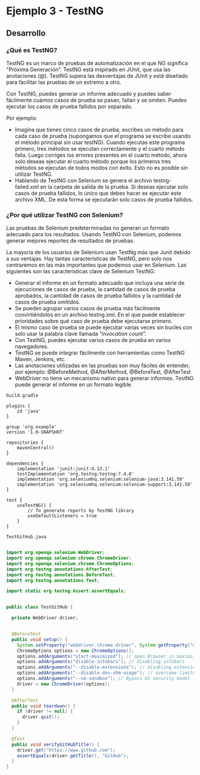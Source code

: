 # Ejemplo 3 - TestNG

## Desarrollo

### ¿Qué es TestNG?

TestNG es un marco de pruebas de automatización en el que NG significa "Próxima Generación". TestNG está inspirado en
JUnit, que usa las anotaciones (@). TestNG supera las desventajas de JUnit y está diseñado para facilitar las pruebas de
un extremo a otro.

Con TestNG, puedes generar un informe adecuado y puedes saber fácilmente cuántos casos de prueba se pasan, fallan y se
omiten. Puedes ejecutar los casos de prueba fallidos por separado.

Por ejemplo:

- Imagina que tienes cinco casos de prueba, escribes un método para cada caso de prueba (supongamos que el programa se
  escribe usando el método principal sin usar testNG). Cuando ejecutas este programa primero, tres métodos se ejecutan
  correctamente y el cuarto método falla. Luego corriges los errores presentes en el cuarto método, ahora solo deseas
  ejecutar el cuarto método porque los primeros tres métodos se ejecutan de todos modos con éxito. Esto no es posible
  sin utilizar TestNG.
- Hablando de TestNG con Selenium se genera el archivo testng-failed.xml en la carpeta de salida de la prueba. Si deseas
  ejecutar solo casos de prueba fallidos, lo único que debes hacer es ejecutar este archivo XML. De esta forma se
  ejecutarán solo casos de prueba fallidos.

### ¿Por qué utilizar TestNG con Selenium?

Las pruebas de Selenium predeterminadas no generan un formato adecuado para los resultados. Usando TestNG con Selenium,
podemos generar mejores reportes de resultados de pruebas.

La mayoría de los usuarios de Selenium usan TestNg más que Junit debido a sus ventajas. Hay tantas características de
TestNG, pero solo nos centraremos en las más importantes que podemos usar en Selenium. Las siguientes son las
características clave de Selenium TestNG:

- Generar el informe en un formato adecuado que incluya una serie de ejecuciones de casos de prueba, la cantidad de
  casos de prueba aprobados, la cantidad de casos de prueba fallidos y la cantidad de casos de prueba omitidos.
- Se pueden agrupar varios casos de prueba más fácilmente convirtiéndolos en un archivo testng.xml. En el que puede
  establecer prioridades sobre qué caso de prueba debe ejecutarse primero.
- El mismo caso de prueba se puede ejecutar varias veces sin bucles con solo usar la palabra clave llamada _"invocation
  count"._
- Con TestNG, puedes ejecutar varios casos de prueba en varios navegadores.
- TestNG se puede integrar fácilmente con herramientas como TestNG Maven, Jenkins, etc.
- Las anotaciones utilizadas en las pruebas son muy fáciles de entender, por ejemplo: @BeforeMethod, @AfterMethod,
  @BeforeTest, @AfterTest
- WebDriver no tiene un mecanismo nativo para generar informes. TestNG puede generar el informe en un formato legible.

`build.gradle`
```
plugins {
    id 'java'
}

group 'org.example'
version '1.0-SNAPSHOT'

repositories {
    mavenCentral()
}

dependencies {
    implementation 'junit:junit:4.13.1'
    testImplementation 'org.testng:testng:7.4.0'
    implementation 'org.seleniumhq.selenium:selenium-java:3.141.59'
    implementation 'org.seleniumhq.selenium:selenium-support:3.141.59'
}

test {
    useTestNG() {
        // To generate reports by TestNG library
        useDefaultListeners = true
    }
}
```

`TestGitHub.java`
```java

import org.openqa.selenium.WebDriver;
import org.openqa.selenium.chrome.ChromeDriver;
import org.openqa.selenium.chrome.ChromeOptions;
import org.testng.annotations.AfterTest;
import org.testng.annotations.BeforeTest;
import org.testng.annotations.Test;

import static org.testng.Assert.assertEquals;


public class TestGitHub {

  private WebDriver driver;


  @BeforeTest
  public void setup() {
    System.setProperty("webdriver.chrome.driver", System.getProperty("user.dir") + "/chromedriver_linux64/chromedriver");
    ChromeOptions options = new ChromeOptions();
    options.addArguments("start-maximized"); // open Browser in maximized mode
    options.addArguments("disable-infobars"); // disabling infobars
    options.addArguments("--disable-extensions"); // disabling extensions
    options.addArguments("--disable-dev-shm-usage"); // overcome limited resource problems
    options.addArguments("--no-sandbox"); // Bypass OS security model
    driver = new ChromeDriver(options);
  }

  @AfterTest
  public void teardown() {
    if (driver != null) {
      driver.quit();
    }
  }

  @Test
  public void verifyGitHubTitle() {
    driver.get("https://www.github.com");
    assertEquals(driver.getTitle(), "GitHub");
  }
}
```
